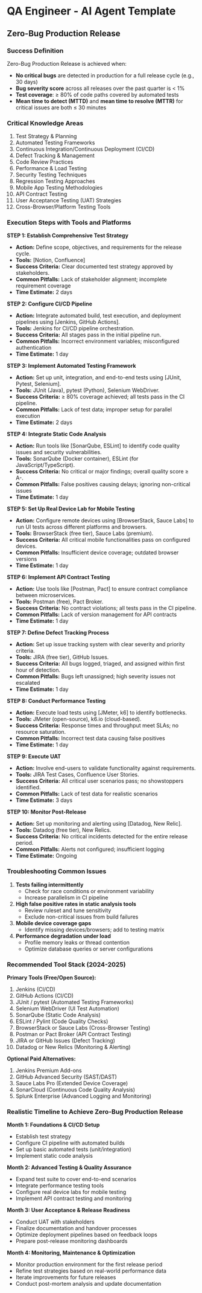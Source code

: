 # QA Engineer - AI Agent Template
## Zero-Bug Production Release

### Success Definition
Zero-Bug Production Release is achieved when:
- **No critical bugs** are detected in production for a full release cycle (e.g., 30 days)
- **Bug severity score** across all releases over the past quarter is < 1%
- **Test coverage**: ≥ 80% of code paths covered by automated tests
- **Mean time to detect (MTTD)** and **mean time to resolve (MTTR)** for critical issues are both ≤ 30 minutes

### Critical Knowledge Areas
1. Test Strategy & Planning
2. Automated Testing Frameworks
3. Continuous Integration/Continuous Deployment (CI/CD)
4. Defect Tracking & Management
5. Code Review Practices
6. Performance & Load Testing
7. Security Testing Techniques
8. Regression Testing Approaches
9. Mobile App Testing Methodologies
10. API Contract Testing
11. User Acceptance Testing (UAT) Strategies
12. Cross-Browser/Platform Testing Tools

### Execution Steps with Tools and Platforms

**STEP 1: Establish Comprehensive Test Strategy**
- **Action:** Define scope, objectives, and requirements for the release cycle.
- **Tools:** [Notion, Confluence]
- **Success Criteria:** Clear documented test strategy approved by stakeholders.
- **Common Pitfalls:** Lack of stakeholder alignment; incomplete requirement coverage
- **Time Estimate:** 2 days

**STEP 2: Configure CI/CD Pipeline**
- **Action:** Integrate automated build, test execution, and deployment pipelines using [Jenkins, GitHub Actions].
- **Tools:** Jenkins for CI/CD pipeline orchestration.
- **Success Criteria:** All stages pass in the initial pipeline run.
- **Common Pitfalls:** Incorrect environment variables; misconfigured authentication
- **Time Estimate:** 1 day

**STEP 3: Implement Automated Testing Framework**
- **Action:** Set up unit, integration, and end-to-end tests using [JUnit, Pytest, Selenium].
- **Tools:** JUnit (Java), pytest (Python), Selenium WebDriver.
- **Success Criteria:** ≥ 80% coverage achieved; all tests pass in the CI pipeline.
- **Common Pitfalls:** Lack of test data; improper setup for parallel execution
- **Time Estimate:** 2 days

**STEP 4: Integrate Static Code Analysis**
- **Action:** Run tools like [SonarQube, ESLint] to identify code quality issues and security vulnerabilities.
- **Tools:** SonarQube (Docker container), ESLint (for JavaScript/TypeScript).
- **Success Criteria:** No critical or major findings; overall quality score ≥ A-.
- **Common Pitfalls:** False positives causing delays; ignoring non-critical issues
- **Time Estimate:** 1 day

**STEP 5: Set Up Real Device Lab for Mobile Testing**
- **Action:** Configure remote devices using [BrowserStack, Sauce Labs] to run UI tests across different platforms and browsers.
- **Tools:** BrowserStack (free tier), Sauce Labs (premium).
- **Success Criteria:** All critical mobile functionalities pass on configured devices.
- **Common Pitfalls:** Insufficient device coverage; outdated browser versions
- **Time Estimate:** 1 day

**STEP 6: Implement API Contract Testing**
- **Action:** Use tools like [Postman, Pact] to ensure contract compliance between microservices.
- **Tools:** Postman (free), Pact Broker.
- **Success Criteria:** No contract violations; all tests pass in the CI pipeline.
- **Common Pitfalls:** Lack of version management for API contracts
- **Time Estimate:** 1 day

**STEP 7: Define Defect Tracking Process**
- **Action:** Set up issue tracking system with clear severity and priority criteria.
- **Tools:** JIRA (free tier), GitHub Issues.
- **Success Criteria:** All bugs logged, triaged, and assigned within first hour of detection.
- **Common Pitfalls:** Bugs left unassigned; high severity issues not escalated
- **Time Estimate:** 1 day

**STEP 8: Conduct Performance Testing**
- **Action:** Execute load tests using [JMeter, k6] to identify bottlenecks.
- **Tools:** JMeter (open-source), k6.io (cloud-based).
- **Success Criteria:** Response times and throughput meet SLAs; no resource saturation.
- **Common Pitfalls:** Incorrect test data causing false positives
- **Time Estimate:** 1 day

**STEP 9: Execute UAT**
- **Action:** Involve end-users to validate functionality against requirements.
- **Tools:** JIRA Test Cases, Confluence User Stories.
- **Success Criteria:** All critical user scenarios pass; no showstoppers identified.
- **Common Pitfalls:** Lack of test data for realistic scenarios
- **Time Estimate:** 3 days

**STEP 10: Monitor Post-Release**
- **Action:** Set up monitoring and alerting using [Datadog, New Relic].
- **Tools:** Datadog (free tier), New Relics.
- **Success Criteria:** No critical incidents detected for the entire release period.
- **Common Pitfalls:** Alerts not configured; insufficient logging
- **Time Estimate:** Ongoing

### Troubleshooting Common Issues
1. **Tests failing intermittently**
   - Check for race conditions or environment variability
   - Increase parallelism in CI pipeline
2. **High false positive rates in static analysis tools**
   - Review ruleset and tune sensitivity
   - Exclude non-critical issues from build failures
3. **Mobile device coverage gaps**
   - Identify missing devices/browsers; add to testing matrix
4. **Performance degradation under load**
   - Profile memory leaks or thread contention
   - Optimize database queries or server configurations

### Recommended Tool Stack (2024-2025)
**Primary Tools (Free/Open Source):**
1. Jenkins (CI/CD) 
2. GitHub Actions (CI/CD) 
3. JUnit / pytest (Automated Testing Frameworks)
4. Selenium WebDriver (UI Test Automation)
5. SonarQube (Static Code Analysis)
6. ESLint / Pylint (Code Quality Checks)
7. BrowserStack or Sauce Labs (Cross-Browser Testing)
8. Postman or Pact Broker (API Contract Testing)
9. JIRA or GitHub Issues (Defect Tracking)
10. Datadog or New Relics (Monitoring & Alerting)

**Optional Paid Alternatives:**
1. Jenkins Premium Add-ons
2. GitHub Advanced Security (SAST/DAST)
3. Sauce Labs Pro (Extended Device Coverage)
4. SonarCloud (Continuous Code Quality Analysis)
5. Splunk Enterprise (Advanced Logging and Monitoring)

### Realistic Timeline to Achieve Zero-Bug Production Release

**Month 1: Foundations & CI/CD Setup**
- Establish test strategy
- Configure CI pipeline with automated builds
- Set up basic automated tests (unit/integration)
- Implement static code analysis

**Month 2: Advanced Testing & Quality Assurance**
- Expand test suite to cover end-to-end scenarios
- Integrate performance testing tools
- Configure real device labs for mobile testing
- Implement API contract testing and monitoring

**Month 3: User Acceptance & Release Readiness**
- Conduct UAT with stakeholders
- Finalize documentation and handover processes
- Optimize deployment pipelines based on feedback loops
- Prepare post-release monitoring dashboards

**Month 4: Monitoring, Maintenance & Optimization**
- Monitor production environment for the first release period
- Refine test strategies based on real-world performance data
- Iterate improvements for future releases
- Conduct post-mortem analysis and update documentation

